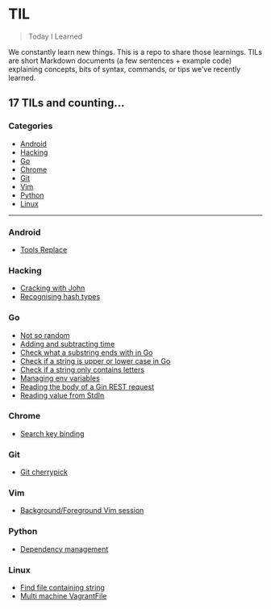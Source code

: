 # TIL

> Today I Learned

We constantly learn new things. This is a repo to share those learnings.
TILs are short Markdown documents (a few sentences + example code) explaining
concepts, bits of syntax, commands, or tips we've recently learned.

17 TILs and counting...
---

### Categories

* [Android](#android)
* [Hacking](#hacking)
* [Go](#go)
* [Chrome](#chrome)
* [Git](#git)
* [Vim](#vim)
* [Python](#python)
* [Linux](#Linux)

---

### Android

- [Tools Replace](android/tools-replace.md)

### Hacking

- [Cracking with John](security/cracking-hash-john.md)
- [Recognising hash types](security/recognising-hash-types.md)


### Go

- [Not so random](go/not-so-random.md)
- [Adding and subtracting time](go/adding-subtracting-time.md)
- [Check what a substring ends with in Go](go/check-substring-ends-with.md)
- [Check if a string is upper or lower case in Go](go/check-string-upper-lower-case.md)
- [Check if a string only contains letters](go/check-string-only-contains-letters.md)
- [Managing env variables](go/managing-env-vars.md)
- [Reading the body of a Gin REST request](go/reading-body-gin-request.md)
- [Reading value from StdIn](go/scanf-reading-stdin-variable.md)

### Chrome

- [Search key binding](chrome/snap-to-search-keyboard.md)

### Git

- [Git cherrypick](git/cherry-picking.md)

### Vim

- [Background/Foreground Vim session](vim/background-vim.md)

### Python

- [Dependency management](python/managing-dependencies.md)

### Linux

- [Find file containing string](linux/find-containing.md)
- [Multi machine VagrantFile](linux/mutli-server-vagrant.md)
